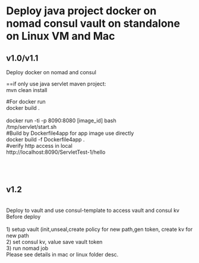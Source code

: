 

# Deploy java project docker on nomad consul vault on standalone on Linux VM and Mac 


## v1.0/v1.1   
Deploy docker on nomad and consul

==if only use java servlet maven project:  
mvn clean install  <br>

#For docker run 
<br>docker build .  
<br>
docker run -ti -p 8090:8080 [image_id] bash
<br>
/tmp/servlet/start.sh
<br>
#Build by Dockerfile4app for app image use directly
<br>
docker build -f Dockerfile4app .
<br>
#verify http access in local
<br>
http://localhost:8090/ServletTest-1/hello
<br>
<br>
<br>
<br>
## v1.2
<br>
Deploy to vault and use consul-template to access vault and consul kv
<br>
Before deploy
<br>
<br>
1) setup vault (init,unseal,create policy for new path,gen token, create kv for new path
<br>
2) set consul kv, value save vault token
<br>
3) run nomad job
<br>
Please see details in mac or linux folder desc.
<br>












